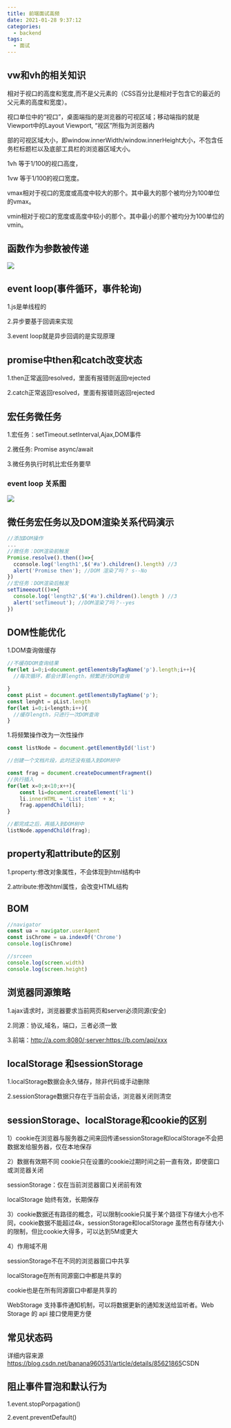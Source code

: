 ```yaml
---
title: 前端面试高频
date: 2021-01-28 9:37:12
categories: 
  - backend
tags: 
  - 面试
---
```


## vw和vh的相关知识

 相对于视口的高度和宽度,而不是父元素的（CSS百分比是相对于包含它的最近的父元素的高度和宽度）。

 视口单位中的“视口”，桌面端指的是浏览器的可视区域；移动端指的就是Viewport中的Layout Viewport, “视区”所指为浏览器内

 部的可视区域大小，即window.innerWidth/window.innerHeight大小，不包含任务栏标题栏以及底部工具栏的浏览器区域大小。

 1vh 等于1/100的视口高度，

 1vw 等于1/100的视口宽度。

 vmax相对于视口的宽度或高度中较大的那个。其中最大的那个被均分为100单位的vmax。

 vmin相对于视口的宽度或高度中较小的那个。其中最小的那个被均分为100单位的vmin。

## 函数作为参数被传递

![](/img/backend/1.png)

## event loop(事件循环，事件轮询)

1.js是单线程的

2.异步要基于回调来实现

3.event loop就是异步回调的是实现原理

## promise中then和catch改变状态

1.then正常返回resolved，里面有报错则返回rejected

2.catch正常返回resolved，里面有报错则返回rejected

## 宏任务微任务

1.宏任务：setTimeout.setInterval,Ajax,DOM事件

2.微任务: Promise async/await

3.微任务执行时机比宏任务要早


### event loop 关系图
![](/img/backend/2.png)

## 微任务宏任务以及DOM渲染关系代码演示

```javascript
//添加DOM操作
...
//微任务：DOM渲染前触发
Promise.resolve().then(()=>{
  cconsole.log('length1',$('#a').children().length) //3
  alert('Promise then'); //DOM 渲染了吗？ s--No
})
//宏任务：DOM渲染后触发
setTimeeout(()=>{
  console.log('length2',$('#a').children().length ) //3
  alert('setTimeout'); //DOM渲染了吗？--yes
})
```
## DOM性能优化
1.DOM查询做缓存

```javascript
//不缓存DOM查询结果
for(let i=0;i<document.getElementsByTagName('p').length;i++){
  //每次循环，都会计算length，频繁进行DOM查询

}
const pList = document.getElementsByTagName('p');
const lenght = pList.length
for(let i=0;i<length;i++){
  //缓存length，只进行一次DOM查询
}
```

1.将频繁操作改为一次性操作
```javascript
const listNode = document.getElementById('list')

//创建一个文档片段，此时还没有插入到DOM树中

const frag = document.createDocummentFragment()
//执行插入
for(let x=0;x<10;x++){
    const li=document.createElement('li')
    li.innerHTML = 'List item' + x;
    frag.appendChild(li);
}

//都完成之后，再插入到DOM树中
listNode.appendChild(frag);
```

## property和attribute的区别

1.property:修改对象属性，不会体现到html结构中

2.attribute:修改html属性，会改变HTML结构

## BOM
```javascript
//navigator
const ua = navigator.userAgent
const isChrome = ua.indexOf('Chrome')
console.log(isChrome)

//srceen
console.log(screen.width)
console.log(screen.height)
```

## 浏览器同源策略

1.ajax请求时，浏览器要求当前网页和server必须同源(安全)

2.同源：协议,域名，端口，三者必须一致

3.前端：http://a.com:8080/;server:https://b.com/api/xxx

## localStorage 和sessionStorage
1.localStorage数据会永久储存，除非代码或手动删除

2.sessionStorage数据只存在于当前会话，浏览器关闭则清空

## sessionStorage、localStorage和cookie的区别
1）cookie在浏览器与服务器之间来回传递sessionStorage和localStorage不会把数据发给服务器，仅在本地保存

2）数据有效期不同
cookie只在设置的cookie过期时间之前一直有效，即使窗口或浏览器关闭

sessionStorage：仅在当前浏览器窗口关闭前有效

localStorage 始终有效，长期保存

3）cookie数据还有路径的概念，可以限制cookie只属于某个路径下存储大小也不同，cookie数据不能超过4k，sessionStorage和localStorage 虽然也有存储大小的限制，但比cookie大得多，可以达到5M或更大

4）作用域不用

sessionStorage不在不同的浏览器窗口中共享

localStorage在所有同源窗口中都是共享的

cookie也是在所有同源窗口中都是共享的

WebStorage 支持事件通知机制，可以将数据更新的通知发送给监听者。Web Storage 的 api 接口使用更方便

## 常见状态码
详细内容来源<https://blog.csdn.net/banana960531/article/details/85621865>CSDN

## 阻止事件冒泡和默认行为
1.event.stopPorpagation()

2.event.preventDefault()